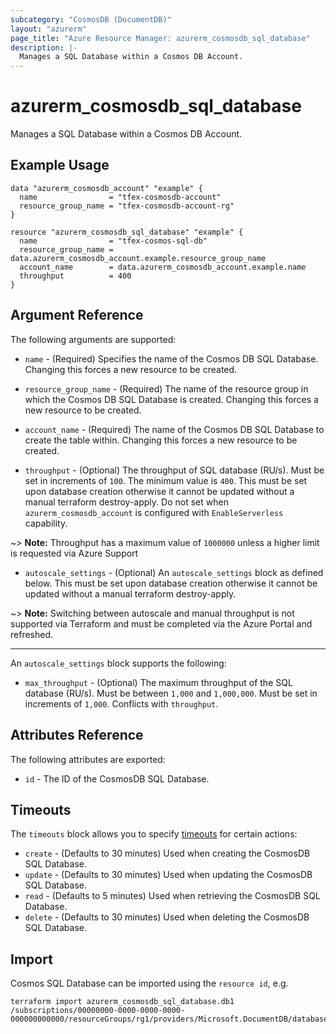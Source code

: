 ```yaml
---
subcategory: "CosmosDB (DocumentDB)"
layout: "azurerm"
page_title: "Azure Resource Manager: azurerm_cosmosdb_sql_database"
description: |-
  Manages a SQL Database within a Cosmos DB Account.
---
```


# azurerm_cosmosdb_sql_database

Manages a SQL Database within a Cosmos DB Account.

## Example Usage

```hcl
data "azurerm_cosmosdb_account" "example" {
  name                = "tfex-cosmosdb-account"
  resource_group_name = "tfex-cosmosdb-account-rg"
}

resource "azurerm_cosmosdb_sql_database" "example" {
  name                = "tfex-cosmos-sql-db"
  resource_group_name = data.azurerm_cosmosdb_account.example.resource_group_name
  account_name        = data.azurerm_cosmosdb_account.example.name
  throughput          = 400
}
```

## Argument Reference

The following arguments are supported:

* `name` - (Required) Specifies the name of the Cosmos DB SQL Database. Changing this forces a new resource to be created.

* `resource_group_name` - (Required) The name of the resource group in which the Cosmos DB SQL Database is created. Changing this forces a new resource to be created.

* `account_name` - (Required) The name of the Cosmos DB SQL Database to create the table within. Changing this forces a new resource to be created.

* `throughput` - (Optional) The throughput of SQL database (RU/s). Must be set in increments of `100`. The minimum value is `400`. This must be set upon database creation otherwise it cannot be updated without a manual terraform destroy-apply.  Do not set when `azurerm_cosmosdb_account` is configured with `EnableServerless` capability.

~> **Note:** Throughput has a maximum value of `1000000` unless a higher limit is requested via Azure Support

* `autoscale_settings` - (Optional) An `autoscale_settings` block as defined below. This must be set upon database creation otherwise it cannot be updated without a manual terraform destroy-apply.

~> **Note:** Switching between autoscale and manual throughput is not supported via Terraform and must be completed via the Azure Portal and refreshed.

---

An `autoscale_settings` block supports the following:

* `max_throughput` - (Optional) The maximum throughput of the SQL database (RU/s). Must be between `1,000` and `1,000,000`. Must be set in increments of `1,000`. Conflicts with `throughput`.

## Attributes Reference

The following attributes are exported:

* `id` - The ID of the CosmosDB SQL Database.

## Timeouts

The `timeouts` block allows you to specify [timeouts](https://www.terraform.io/language/resources/syntax#operation-timeouts) for certain actions:

* `create` - (Defaults to 30 minutes) Used when creating the CosmosDB SQL Database.
* `update` - (Defaults to 30 minutes) Used when updating the CosmosDB SQL Database.
* `read` - (Defaults to 5 minutes) Used when retrieving the CosmosDB SQL Database.
* `delete` - (Defaults to 30 minutes) Used when deleting the CosmosDB SQL Database.

## Import

Cosmos SQL Database can be imported using the `resource id`, e.g.

```shell
terraform import azurerm_cosmosdb_sql_database.db1 /subscriptions/00000000-0000-0000-0000-000000000000/resourceGroups/rg1/providers/Microsoft.DocumentDB/databaseAccounts/account1/sqlDatabases/db1
```
